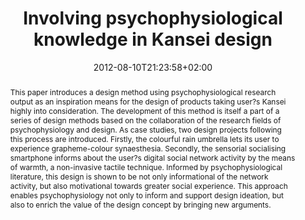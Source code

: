 ---
members: ["PLevy"]
slug: involving-psychophysiological-knowledge-in-kansei-design
title: "Involving psychophysiological knowledge in Kansei design"
layout: publi
searchFilter: Publication
searchWeight: 8
publitype: article
subsection: paper
kansei: true
researchpage: true
research: 
    -  kansei
institution:
    heig: 1
    logo: TUe
    short: 'TU/e'
    name: "Eindhoven University of Technology"
    web: "https://www.tue.nl/en/"
    colo: "#c72125"
chaire: false
date: 2012-08-10T21:23:58+02:00
citation:
    authors:
        1: ["Levy", "Pierre", "P."]
        2: ["Kim", "Dahyun", "D."]
        3: ["Tsai", "Tung Jen", "T.J."]
        4: ["Lee", "SungHee", "S.H."]
        5: ["Yamanaka", "Toshimasa", "T."]
    year: 2012
    title: "Involving psychophysiological knowledge in Kansei design"
    journal: "International Journal of Design Engineering"
    number: 5
    volume: 2
    firstpage: "122"
    lastpage: "141"
    doi: "10.1504/IJDE.2012.053018"
reference: "Lévy, P., Kim, D., Tsai, T.J., Lee, S.H., & Yamanaka, T. (2012). Involving psychophysiological knowledge in Kansei design. International Journal of Design Engineering. 5(2), 122-141. doi:10.1504/IJDE.2012.053018"
abstract: "This paper introduces a design method using psychophysiological research output as an inspiration means for the design of products taking user?s Kansei highly into consideration. The development of this method is itself a part of a series of design methods based on the collaboration of the research fields of psychophysiology and design. As case studies, two design projects following this process are introduced. Firstly, the colourful rain umbrella lets its user to experience grapheme-colour synaesthesia. Secondly, the sensorial socialising smartphone informs about the user?s digital social network activity by the means of warmth, a non-invasive tactile technique. Informed by psychophysiological literature, this design is shown to be not only informational of the network activity, but also motivational towards greater social experience. This approach enables psychophysiology not only to inform and support design ideation, but also to enrich the value of the design concept by bringing new arguments."
link:
    1: ["paper", "paper", "https://1drv.ms/b/s!AnQx_v88q65Qv4Qir4gxhg_06JYUYA?e=RxddFl"]
    3: ["journal", "journal", "https://www.inderscienceonline.com/doi/abs/10.1504/IJDE.2012.053018"]
---